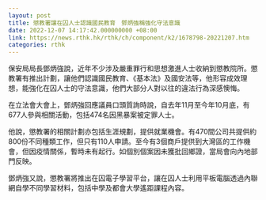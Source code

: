 ```yaml
---
layout: post
title: 懲教署讓在囚人士認識國民教育　鄧炳強稱強化守法意識
date: 2022-12-07 14:17:42.000000000 +08:00
link: https://news.rthk.hk/rthk/ch/component/k2/1678798-20221207.htm
categories: rthk
---
```


保安局局長鄧炳強說，近年不少涉及嚴重罪行和思想激進人士收納到懲教院所。懲教署有推出計劃，讓他們認識國民教育、《基本法》及國安法等，他形容成效理想，能強化在囚人士的守法意識，他們大部分人對以往的違法行為深感懊悔。

在立法會大會上，鄧炳強回應議員口頭質詢時說，自去年11月至今年10月底，有677人參與相關活動，包括474名因黑暴案被定罪人士。

他說，懲教署的相關計劃亦包括生涯規劃，提供就業機會。有470間公司共提供約800份不同種類工作，但只有110人申請。至今有3個商戶提供到大灣區的工作機會，但因疫情關係，暫時未有起行。如個別個案因未獲批回鄉證，當局會向內地部門反映。

鄧炳強又說，懲教署將推出在囚電子學習平台，讓在囚人士利用平板電腦透過內聯網自學不同學習材料，包括中學及都會大學遙距課程內容。
